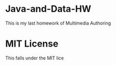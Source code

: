 # Java-and-Data-HW
This is my last homework of Multimedia Authoring 

# MIT License
This falls under the MIT lice
